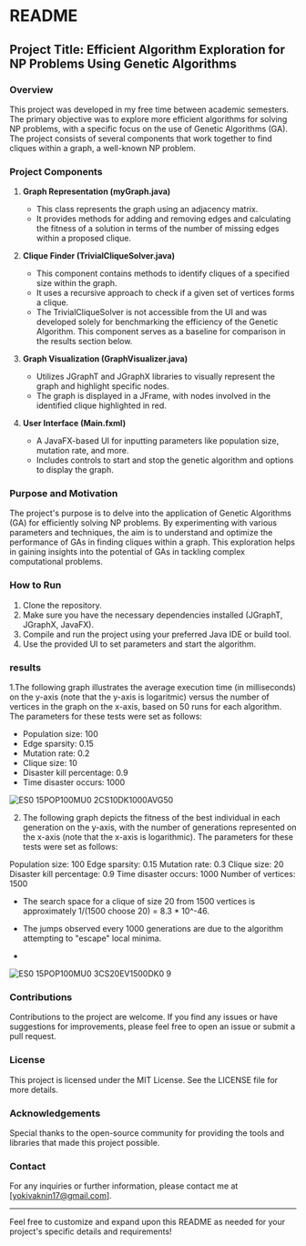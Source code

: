 # README

## Project Title: Efficient Algorithm Exploration for NP Problems Using Genetic Algorithms

### Overview
This project was developed in my free time between academic semesters. The primary objective was to explore more efficient algorithms for solving NP problems, with a specific focus on the use of Genetic Algorithms (GA). The project consists of several components that work together to find cliques within a graph, a well-known NP problem.

### Project Components

1. **Graph Representation (myGraph.java)**
   - This class represents the graph using an adjacency matrix.
   - It provides methods for adding and removing edges and calculating the fitness of a solution in terms of the number of missing edges within a proposed clique.

2. **Clique Finder (TrivialCliqueSolver.java)**
   - This component contains methods to identify cliques of a specified size within the graph.
   - It uses a recursive approach to check if a given set of vertices forms a clique.
   - The TrivialCliqueSolver is not accessible from the UI and was developed solely for benchmarking the efficiency of the Genetic Algorithm.
     This component serves as a baseline for comparison in the results section below.

3. **Graph Visualization (GraphVisualizer.java)**
   - Utilizes JGraphT and JGraphX libraries to visually represent the graph and highlight specific nodes.
   - The graph is displayed in a JFrame, with nodes involved in the identified clique highlighted in red.

4. **User Interface (Main.fxml)**
   - A JavaFX-based UI for inputting parameters like population size, mutation rate, and more.
   - Includes controls to start and stop the genetic algorithm and options to display the graph.

### Purpose and Motivation
The project's purpose is to delve into the application of Genetic Algorithms (GA) for efficiently solving NP problems. By experimenting with various parameters and techniques, the aim is to understand and optimize the performance of GAs in finding cliques within a graph. This exploration helps in gaining insights into the potential of GAs in tackling complex computational problems.

### How to Run
1. Clone the repository.
2. Make sure you have the necessary dependencies installed (JGraphT, JGraphX, JavaFX).
3. Compile and run the project using your preferred Java IDE or build tool.
4. Use the provided UI to set parameters and start the algorithm.

### results

1.The following graph illustrates the average execution time (in milliseconds) on the y-axis (note that the y-axis is logaritmic) versus the number of vertices in the graph on the x-axis, based on 50 runs for each algorithm. The parameters for these tests were set as follows:

- Population size: 100
- Edge sparsity: 0.15
- Mutation rate: 0.2
- Clique size: 10
- Disaster kill percentage: 0.9
- Time disaster occurs: 1000

![ES0 15POP100MU0 2CS10DK1000AVG50](https://github.com/user-attachments/assets/5ab75431-4345-48d3-a84b-929ac0b75676)

2. The following graph depicts the fitness of the best individual in each generation on the y-axis, with the number of generations represented on the x-axis (note that the x-axis is logarithmic). The parameters for these tests were set as follows:

Population size: 100
Edge sparsity: 0.15
Mutation rate: 0.3
Clique size: 20
Disaster kill percentage: 0.9
Time disaster occurs: 1000
Number of vertices: 1500

* The search space for a clique of size 20 from 1500 vertices is approximately 1/(1500 choose 20) = 8.3 * 10^-46.

* The jumps observed every 1000 generations are due to the algorithm attempting to "escape" local minima.
* 
![ES0 15POP100MU0 3CS20EV1500DK0 9](https://github.com/user-attachments/assets/c06a7897-7d1a-4bc2-8016-643d4ec64002)


### Contributions
Contributions to the project are welcome. If you find any issues or have suggestions for improvements, please feel free to open an issue or submit a pull request.

### License
This project is licensed under the MIT License. See the LICENSE file for more details.

### Acknowledgements
Special thanks to the open-source community for providing the tools and libraries that made this project possible.

### Contact
For any inquiries or further information, please contact me at [yokivaknin17@gmail.com].

---

Feel free to customize and expand upon this README as needed for your project's specific details and requirements!
